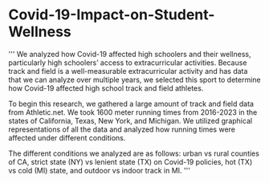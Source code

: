# Covid-19-Impact-on-Student-Wellness

'''
We analyzed how Covid-19 affected high schoolers and their wellness, particularly high schoolers’ access to extracurricular activities. Because track and field is a well-measurable extracurricular activity and has data that we can analyze over multiple years, we selected this sport to determine how Covid-19 affected high school track and field athletes. 

To begin this research, we gathered a large amount of track and field data from Athletic.net. We took 1600 meter running times from 2016-2023 in the states of California, Texas, New York, and Michigan. We utilized graphical representations of all the data and analyzed how running times were affected under different conditions.

The different conditions we analyzed are as follows: urban vs rural counties of CA, strict state (NY) vs lenient state (TX) on Covid-19 policies, hot (TX) vs cold (MI) state, and outdoor vs indoor track in MI.
'''
